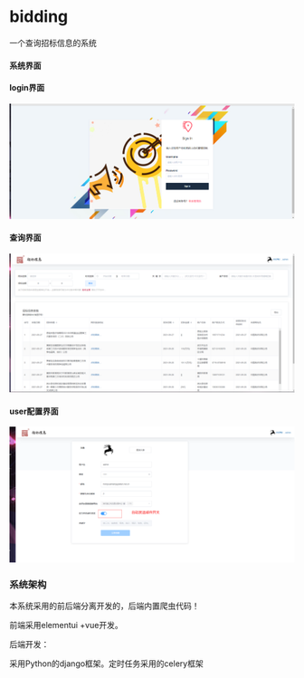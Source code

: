 # bidding
一个查询招标信息的系统



#### 系统界面

#### login界面

![image-20220202200909107](typora-user-images/image-20220202200909107.png)

#### 查询界面

![image-20220202201024401](typora-user-images\image-20220202201024401.png)

#### user配置界面

![image-20220202201121882](typora-user-images\image-20220202201121882.png)



### 系统架构

本系统采用的前后端分离开发的，后端内置爬虫代码！

前端采用elementui +vue开发。

后端开发：

采用Python的django框架。定时任务采用的celery框架

